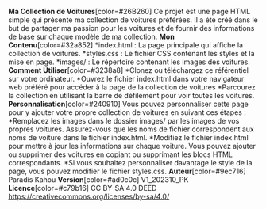 **Ma Collection de Voitures**[color=#26B260]
Ce projet est une page HTML simple qui présente ma collection de voitures préférées. Il a été créé dans le but de partager ma passion pour les voitures et de fournir des informations de base sur chaque modèle de ma collection.
**Mon Contenu**[color=#32a852]
*index.html : La page principale qui affiche la collection de voitures.
*styles.css : Le fichier CSS contenant les styles et la mise en page.
*images/ : Le répertoire contenant les images des voitures.
**Comment Utiliser**[color=#3238a8]
*Clonez ou téléchargez ce référentiel sur votre ordinateur.
*Ouvrez le fichier index.html dans votre navigateur web préféré pour accéder à la page de la collection de voitures
*Parcourez la collection en utilisant la barre de défilement pour voir toutes les voitures.
**Personnalisation**[color=#240910]
Vous pouvez personnaliser cette page pour y ajouter votre propre collection de voitures en suivant ces étapes :
*Remplacez les images dans le dossier images/ par les images de vos propres voitures. Assurez-vous que les noms de fichier correspondent aux noms de voiture dans le fichier index.html.
*Modifiez le fichier index.html pour mettre à jour les informations sur chaque voiture. Vous pouvez ajouter ou supprimer des voitures en copiant ou supprimant les blocs HTML correspondants.
*Si vous souhaitez personnaliser davantage le style de la page, vous pouvez modifier le fichier styles.css.
**Auteur**[color=#9ec716]
Paradis Kahou
**Version**[color=#ad0c0c]
V1_202310_PK
**Licence**[color=#c79b16]
CC BY-SA 4.0 DEED
https://creativecommons.org/licenses/by-sa/4.0/
